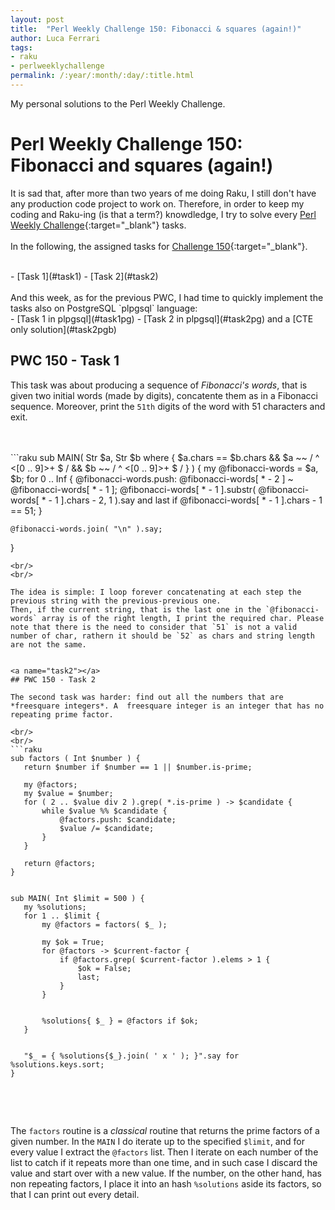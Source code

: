 ```yaml
---
layout: post
title:  "Perl Weekly Challenge 150: Fibonacci & squares (again!)"
author: Luca Ferrari
tags:
- raku
- perlweeklychallenge
permalink: /:year/:month/:day/:title.html
---
```

My personal solutions to the Perl Weekly Challenge.

# Perl Weekly Challenge 150: Fibonacci and squares (again!)

It is sad that, after more than two years of me doing Raku, I still don't have any production code project to work on.
Therefore, in order to keep my coding and Raku-ing (is that a term?) knowdledge, I try to solve every  [Perl Weekly Challenge](https://perlweeklychallenge.org/){:target="_blank"} tasks.
<br/>
<br/>
In the following, the assigned tasks for [Challenge 150](https://perlweeklychallenge.org/blog/perl-weekly-challenge-0150/){:target="_blank"}.

<br/>
- [Task 1](#task1)
- [Task 2](#task2)


<br/>
<br/>
And this week, as for the previous PWC, I had time to quickly implement the tasks also on PostgreSQL `plpgsql` language:
<br/>
- [Task 1 in plpgsql](#task1pg)
- [Task 2 in plpgsql](#task2pg) and a [CTE only solution](#task2pgb)





<a name="task1"></a>
## PWC 150 - Task 1

This task was about producing a sequence of *Fibonacci's words*, that is given two initial words (made by digits), concatente them as in a Fibonacci sequence. Moreover, print the `51th` digits of the word with 51 characters and exit.


<br/>
<br/>
```raku
sub MAIN( Str $a, Str $b where { $a.chars == $b.chars
                                 && $a ~~ / ^ <[0 .. 9]>+ $ /
                                 && $b ~~ / ^ <[0 .. 9]>+ $ / } ) {
    my @fibonacci-words = $a, $b;
    for 0 .. Inf {
        @fibonacci-words.push: @fibonacci-words[ * - 2 ] ~ @fibonacci-words[ * - 1 ];
        @fibonacci-words[ * - 1 ].substr( @fibonacci-words[ * - 1 ].chars - 2, 1 ).say and last if @fibonacci-words[ * - 1 ].chars - 1 == 51;
    }

    @fibonacci-words.join( "\n" ).say;
}

 ```
<br/>
<br/>

The idea is simple: I loop forever concatenating at each step the previous string with the previous-previous one.
Then, if the current string, that is the last one in the `@fibonacci-words` array is of the right length, I print the required char. Please note that there is the need to consider that `51` is not a valid number of char, rathern it should be `52` as chars and string length are not the same.


<a name="task2"></a>
## PWC 150 - Task 2

The second task was harder: find out all the numbers that are *freesquare integers*. A  freesquare integer is an integer that has no repeating prime factor.

<br/>
<br/>
```raku
sub factors ( Int $number ) {
    return $number if $number == 1 || $number.is-prime;

    my @factors;
    my $value = $number;
    for ( 2 .. $value div 2 ).grep( *.is-prime ) -> $candidate {
        while $value %% $candidate {
            @factors.push: $candidate;
            $value /= $candidate;
        }
    }

    return @factors;
}


sub MAIN( Int $limit = 500 ) {
    my %solutions;
    for 1 .. $limit {
        my @factors = factors( $_ );

        my $ok = True;
        for @factors -> $current-factor {
            if @factors.grep( $current-factor ).elems > 1 {
                $ok = False;
                last;
            }
        }


        %solutions{ $_ } = @factors if $ok;
    }


    "$_ = { %solutions{$_}.join( ' x ' ); }".say for %solutions.keys.sort;
}


```
<br/>
<br/>

The `factors` routine is a *classical* routine that returns the prime factors of a given number.
In the `MAIN` I do iterate up to the specified `$limit`, and for every value I extract the `@factors` list. Then I iterate on each number of the list to catch if it repeats more than one time, and in such case I discard the value and start over with a new value. If the number, on the other hand, has non repeating factors, I place it into an hash `%solutions` aside its factors, so that I can print out every detail.
